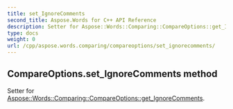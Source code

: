 ```yaml
---
title: set_IgnoreComments
second_title: Aspose.Words for C++ API Reference
description: Setter for Aspose::Words::Comparing::CompareOptions::get_IgnoreComments. 
type: docs
weight: 0
url: /cpp/aspose.words.comparing/compareoptions/set_ignorecomments/
---
```

## CompareOptions.set_IgnoreComments method


Setter for [Aspose::Words::Comparing::CompareOptions::get_IgnoreComments](./get_ignorecomments/).

